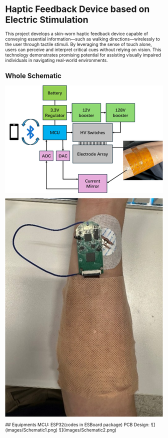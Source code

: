 # Haptic Feedback Device based on Electric Stimulation
This project develops a skin-worn haptic feedback device capable of conveying essential information—such as walking directions—wirelessly to the user through tactile stimuli. By leveraging the sense of touch alone, users can perceive and interpret critical cues without relying on vision. This technology demonstrates promising potential for assisting visually impaired individuals in navigating real-world environments.
## Whole Schematic  
![Flowchart](images/total_Schematic.png)  
<p align="center">
  <img src="images/pcb.jpg" alt="jpg">
</p>  
## Equipments
MCU: ESP32(codes in ESBoard package)  
PCB Design:  
![](images/Schematic1.png)  
![](images/Schematic2.png)  
